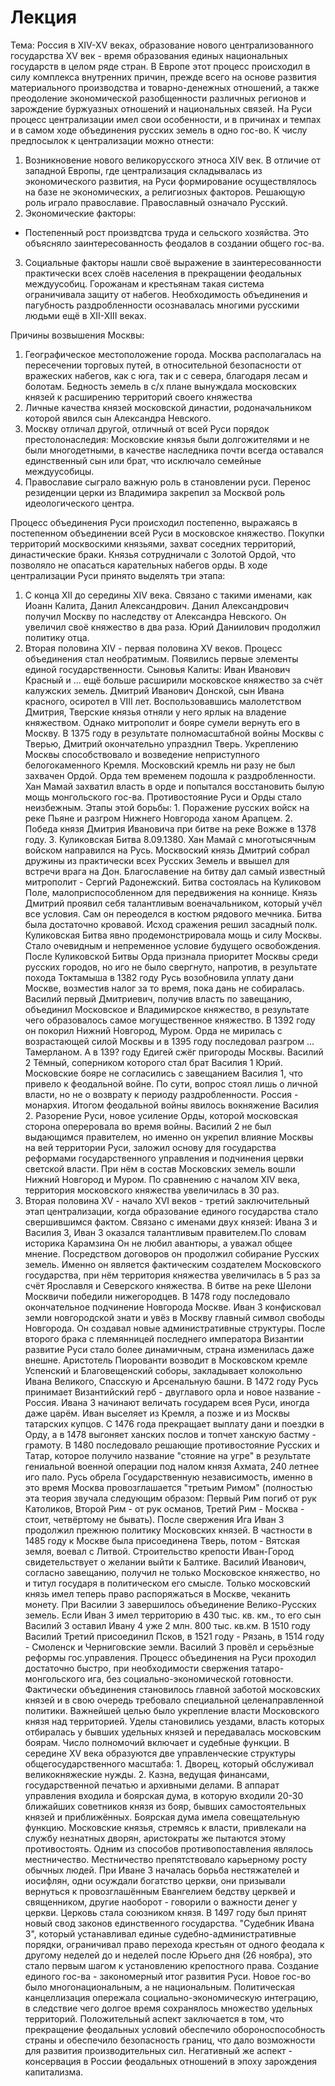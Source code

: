 # Лекция 
Тема: Россия в XIV-XV веках, образование нового централизованного государства
XV век - время образования единых национальных государств в целом ряде стран. В Европе этот процесс происходил в силу комплекса внутренних причин, прежде всего на основе развития материального производства и товарно-денежных отношений, а также преодоление экономической разобщенности различных регионов и зарождение буржуазных отношений и национальных связей. На Руси процесс централизации имел свои особенности, и в причинах и темпах и в самом ходе объединения русских земель в одно гос-во.
К числу предпосылок к централизации можно отнести:
1. Возникновение нового великорусского этноса XIV век. В отличие от западной Европы, где централизация складывалась из экономического развития, на Руси формирование осуществлялось на базе не экономических, а религиозных факторов. Решающую роль играло православие. Православный означало Русский.
2. Экономические факторы: 
- Постепенный рост произвдтсва труда и сельского хозяйства. Это объясняло заинтересованность феодалов в создании общего гос-ва.
3. Социальные факторы нашли своё выражение в заинтересованности практически всех слоёв населения в прекращении феодальных междуусобиц. Горожанам и крестьянам такая система ограничивала защиту от набегов.
Необходимость объединения и пагубность раздробленности осознавалась многими русскими людьми ещё в XII-XIII веках. 

Причины возвышения Москвы:
1. Географическое местоположение города. Москва располагалась на пересечении торговых путей, в относительной безопасности от вражеских набегов, как с юга, так и с севера, благодаря лесам и болотам. Бедность земель в с/х плане вынуждала московских князей к расширению территорий своего княжества
2. Личные качества князей московской династии, родоначальником которой явился сын Александра Невского.
3. Москву отличал другой, отличный от всей Руси порядок престолонаследия: Московские князья были долгожителями и не были многодетными, в качестве наследника почти всегда оставался единственный сын или брат, что исключало семейные междуусобицы.
4. Православие сыграло важную роль в становлении руси. Перенос резиденции церки из Владимира закрепил за Москвой роль идеологического центра.

Процесс объединения Руси происходил постепенно, выражаясь в постепенном объединении всей Руси в московское княжество. Покупки территорий москвоскими князьями, захват соседних территорий, династические браки. Князья сотрудничали с Золотой Ордой, что позволяло не опасаться карательных набегов орды. 
В ходе централизации Руси принято выделять три этапа:
1. С конца XII до середины XIV века. Связано с такими именами, как Иоанн Калита, Данил Александрович. Данил Александрович получил Москву по наследству от Александра Невского. Он увеличил своё княжество в два раза. Юрий Даниилович продолжил политику отца.
2. Вторая половина XIV - первая половина XV веков. Процесс объединения стал необратимым. Появились первые элементы единой государственности. Сыновья Калиты: Иван Иванович Красный и ... ещё больше расширили московское княжество за счёт калужских земель. Дмитрий Иванович Донской, сын Ивана красного, осиротел в VIII лет. Воспользовавшись малолетством Дмитрия, Тверские князья отняли у него ярлык на владение княжеством. Однако митрополит и бояре сумели вернуть его в Москву. В 1375 году в результате полномасштабной войны Москвы с Тверью, Дмитрий окончательно упразднил Тверь. Укреплению Москвы способствовало и возведение неприступного белогокаменного Кремля. Московский кремль ни разу не был захвачен Ордой. Орда тем временем подошла к раздробленности. Хан Мамай захватил власть в орде и попытался восстановить былую мощь монгольского гос-ва. Противостояние Руси и Орды стало неизбежным. Этапы этой борьбы: 1. Поражение русских войск на реке Пьяне и разгром Нижнего Новгорода ханом Арапцем. 2. Победа князя Дмитрия Ивановича при битве на реке Вожже в 1378 году. 3. Куликовская Битва 8.09.1380. Хан Мамай с многотысячным войском направился на Русь. Москвоский князь Дмитрий собрал дружины из практически всех Русских Земель и ввышел для встречи врага на Дон. Благославение на битву дал самый известный митрополит - Сергий Радонежский. Битва состоялась на Куликовом Поле, малоприспособленном для передвижения на коннице. Князь Дмитрий проявил себя талантливым военачальником, который учёл все условия. Сам он переоделся в костюм рядового мечника. Битва была достаточно кровавой. Исход сражения решил засадный полк. Куликовская Битва явно продемонстрировала мощь и силу Москвы. Стало очевидным и непременное условие будущего освобождения. После Куликовской Битвы Орда признала приоритет Москвы среди русских городов, но иго не было свергнуто, напротив, в результате похода Токтамыша в 1382 году Русь возобновила уплату дани Москве, возместив налог за то время, пока дань не собиралась. Василий первый Дмитриевич, получив власть по завещанию, объединил Московское и Владимирское княжество, в результате чего образовалось самое могущественное княжество. В 1392 году он покорил Нижний Новгород, Муром. Орда не мирилась с возрастающей силой Москвы и в 1395 году последовал разгром ... Тамерланом. А в 139? году Едигей сжёг пригороды Москвы. Василий 2 Тёмный, соперником которого стал брат Василия 1 Юрий. Московские бояре не согласились с завещанием Василия 1, что привело к феодальной войне. По сути, вопрос стоял лишь о личной власти, но не о возврату к периоду раздробленности. Россия - монархия. Итогом феодальной войны явилось вокняжение Василия 2. Разорение Руси, новое усиление Орды, которой московская сторона опереровала во время войны. Василий 2 не был выдающимся правителем, но именно он укрепил влияние Москвы на вей территории Руси, заложил основу для государства реформами государственного управления и подчинения цервки светской власти. При нём в состав Московских земель вошли Нижний Новгород и Муром. По сравнению с началом XIV века, территория московского княжества увеличилась в 30 раз. 
3. Вторая половина XV - начало XVI веков - третий заключительный этап централизации, когда образование единого государства стало свершившимся фактом. Связано с именами двух князей: Ивана 3 и Василия 3, Иван 3 оказался талантливым правителем.По словам историка Карамзина Он не любил авантюры, а уважал общее мнение. Посредством договоров он продолжил собирание Русских земель. Именно он является фактическим создателем Московского государства, при нём территория княжества увеличилась в 5 раз за счёт Ярославля и Северского княжества. В битве на реке Шелони Москвичи победили нижегородцев. В 1478 году последовало окончательное подчинение Новгорода Москве. Иван 3 конфисковал земли новгородской знати и увёз в Москву главный символ свободы Новгорода. Он создавал новые административные структуры. После второго брака с племянницей последнего императора Византии развитие Руси стало более динамичным, страна изменилась даже внешне. Аристотель Пиорованти возводит в Московском кремле Успенский и Благовещенский соборы, закладывает колокольню Ивана Великого, Спасскую и Арсенальную башни. В 1472 году Русь принимает Византийский герб - двуглавого орла и новое название - Россия. Ивана 3 начинают величать государем всея Руси, иногда даже царём. Иван выселяет из Кремля, а позже и из Москвы татарских купцов. С 1476 года прекращает выплату дани и поездки в Орду, а в 1478 выгоняет ханских послов и топчет ханскую бастму - грамоту. В 1480 последовало решающие противостояние Русских и Татар, которое получило название "стояние на угре" в результате гениальной военной операции под налом князя Ахмата, 240 летнее иго пало. Русь обрела Государственную независимость, именно в это время Москва провозглашается "третьим Римом" (полностью эта теория звучала следующим образом: Первый Рим погиб от рук Католиков, Второй Рим - от рук османов, Третий Рим - Москва - стоит, четвёртому не бывать). После свержения Ига Иван 3 продолжил прежнюю политику Московских князей. В частности в 1485 году к Москве была присоединена Тверь, потом - Вятская земля, воевал с Литвой. Строительство крепости Иван-Город свидетельствует о желании выйти к Балтике. Василий Иванович, согласно завещанию, получил не только Московское княжество, но и титул государя в политическом его смысле. Только московский князь имел теперь право распоряжаться в Москве, чеканить монету. При Василии 3 завершилось объединение Велико-Русских земель. Если Иван 3 имел территорию в 430 тыс. кв. км., то его сын Василий 3 оставил Ивану 4 уже 2 млн. 800 тыс. кв.км. В 1510 году Василий Третий присоединил Псков, в 1521 году - Рязань, в 1514 году - Смоленск и Черниговские земли. Василий 3 провёл и серьёзные реформы гос.управления. Процесс объединения на Руси проходил достаточно быстро, при необходимости свержения татаро-монгольского ига, без социально-экономической готовности. Фактически объединения становилось главной заботой московских князей и в свою очередь требовало специальной целенаправленной политики. Важнейшей целью было укрепление власти Московского князя над территорией. Уделы становились уездами, власть которых отбиралась у бывших удельных князей и передавалась московским боярам. Число полномочий включает и судебные функции. В середине XV века образуются две управленческие структуры общегосударственного масштаба: 1. Дворец, который обслуживал великокняжеские нужды. 2. Казна, ведущая финансами, государственной печатью и архивными делами. В аппарат управления входила и боярская дума, в которую входили 20-30 ближайших советников князя из бояр, бывших самостоятельных князей и приближённых. Боярская дума имела совещательную функцию. Московские князья, стремясь к власти, привлекали на службу незнатных дворян, аристократы же пытаются этому противостоять. Одним из способов противопоставления являлось местничество. Местничество препятствовало карьерному росту обычных людей. При Иване 3 началась борьба нестяжателей и иосифлян, одни осуждали богатство церкви, они призывали вернуться к провозглашённым Евангелием бедству церквей и священником, другие наоборот - говорили о важности денег у церкви. Церковь стала союзником князя.
В 1497 году был принят новый свод законов единственного государства. "Судебник Ивана 3", который устанавливал единые судебно-административные порядки, ограничивал право перехода крестьян от одного феодала к другому неделей до и неделей после Юрьего дня (26 ноябра), это стало первым шагом к установлению крепостного права. Создание единого гос-ва - закономерный итог развития Руси. Новое гос-во было многонациональным, а не национальным. Политическая канцеллизация опережала социально-экономическую интеграцию, в следствие чего долгое время сохранялось множество удельных территорий. 
Положительный аспект заключается в том, что прекращение феодальных условий обеспечило обороноспособность страны и обеспечило безопасность границ, что дало возможности для развития производительных сил. Негативный же аспект - консервация в России феодальных отношений в эпоху зарождения капитализма. 
